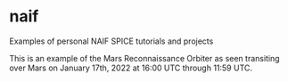 # naif

Examples of personal NAIF SPICE tutorials and projects

This is an example of the Mars Reconnaissance Orbiter as seen transiting over Mars on January 17th, 2022 at 16:00 UTC through 11:59 UTC.
